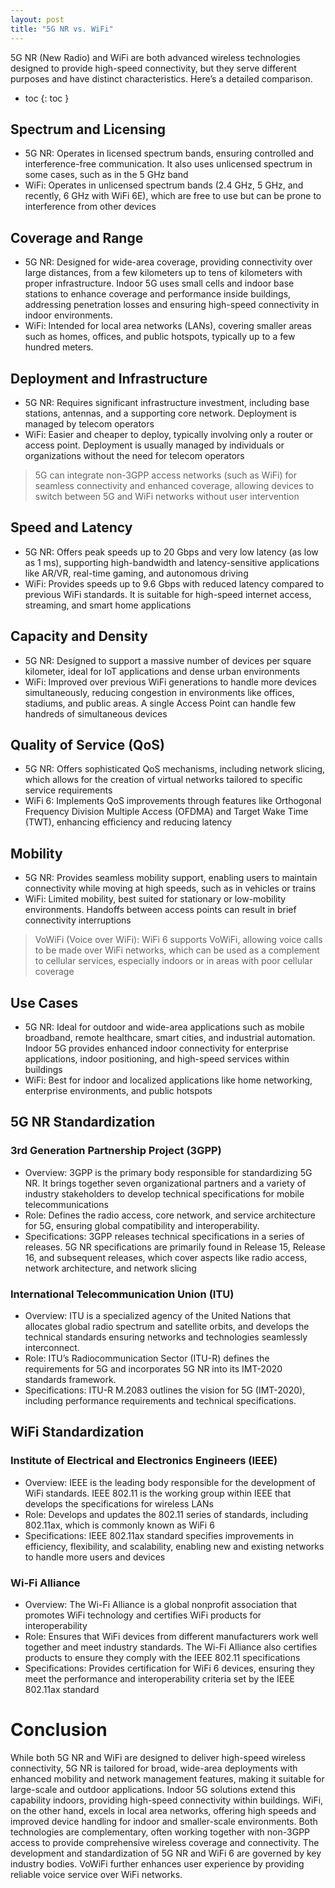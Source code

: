 ```yaml
---
layout: post
title: "5G NR vs. WiFi"
---
```


5G NR (New Radio) and WiFi are both advanced wireless technologies designed
to provide high-speed connectivity, but they serve different purposes and 
have distinct characteristics. Here’s a detailed comparison.

- toc
{: toc }

## Spectrum and Licensing

  - 5G NR: Operates in licensed spectrum bands, ensuring controlled and 
    interference-free communication. It also uses unlicensed spectrum in some 
    cases, such as in the 5 GHz band
  - WiFi: Operates in unlicensed spectrum bands (2.4 GHz, 5 GHz, and recently, 
    6 GHz with WiFi 6E), which are free to use but can be prone to 
    interference from other devices

## Coverage and Range

  - 5G NR: Designed for wide-area coverage, providing connectivity over large 
    distances, from a few kilometers up to tens of kilometers with proper 
    infrastructure. Indoor 5G uses small cells and indoor base stations to 
    enhance coverage and performance inside buildings, addressing penetration 
    losses and ensuring high-speed connectivity in indoor environments.
  - WiFi: Intended for local area networks (LANs), covering smaller areas such 
    as homes, offices, and public hotspots, typically up to a few hundred 
    meters.

## Deployment and Infrastructure

  - 5G NR: Requires significant infrastructure investment, including base
    stations, antennas, and a supporting core network. Deployment is managed 
    by telecom operators
  - WiFi: Easier and cheaper to deploy, typically involving only a router 
    or access point. Deployment is usually managed by individuals or 
    organizations without the need for telecom operators

> 5G can integrate non-3GPP access networks (such as WiFi) for seamless 
  connectivity and enhanced coverage, allowing devices to switch between
  5G and WiFi networks without user intervention


## Speed and Latency

  - 5G NR: Offers peak speeds up to 20 Gbps and very low latency (as low 
    as 1 ms), supporting high-bandwidth and latency-sensitive applications 
    like AR/VR, real-time gaming, and autonomous driving
  - WiFi: Provides speeds up to 9.6 Gbps with reduced latency compared to 
    previous WiFi standards. It is suitable for high-speed internet access,
    streaming, and smart home applications

## Capacity and Density

  - 5G NR: Designed to support a massive number of devices per square 
    kilometer, ideal for IoT applications and dense urban environments
  - WiFi: Improved over previous WiFi generations to handle more devices 
    simultaneously, reducing congestion in environments like offices, 
    stadiums, and public areas. A single Access Point can handle few 
    handreds of simultaneous devices

## Quality of Service (QoS)

  - 5G NR: Offers sophisticated QoS mechanisms, including network 
    slicing, which allows for the creation of virtual networks tailored 
    to specific service requirements
  - WiFi 6: Implements QoS improvements through features like Orthogonal 
    Frequency Division Multiple Access (OFDMA) and Target Wake Time (TWT), 
    enhancing efficiency and reducing latency

## Mobility

  - 5G NR: Provides seamless mobility support, enabling users to maintain
    connectivity while moving at high speeds, such as in vehicles or trains
  - WiFi: Limited mobility, best suited for stationary or low-mobility 
    environments. Handoffs between access points can result in brief 
    connectivity interruptions

> VoWiFi (Voice over WiFi): WiFi 6 supports VoWiFi, allowing voice calls 
  to be made over WiFi networks, which can be used as a complement to 
  cellular services, especially indoors or in areas with poor cellular 
  coverage

## Use Cases

  - 5G NR: Ideal for outdoor and wide-area applications such as mobile 
    broadband, remote healthcare, smart cities, and industrial automation. 
    Indoor 5G provides enhanced indoor connectivity for enterprise 
    applications, indoor positioning, and high-speed services within 
    buildings
  - WiFi: Best for indoor and localized applications like home networking, 
    enterprise environments, and public hotspots

## 5G NR Standardization

### 3rd Generation Partnership Project (3GPP)

  - Overview: 3GPP is the primary body responsible for standardizing 5G NR. 
    It brings together seven organizational partners and a variety of industry 
    stakeholders to develop technical specifications for mobile 
    telecommunications
  - Role: Defines the radio access, core network, and service architecture 
    for 5G, ensuring global compatibility and interoperability.
  - Specifications: 3GPP releases technical specifications in a series of 
    releases. 5G NR specifications are primarily found in Release 15, Release 16, 
    and subsequent releases, which cover aspects like radio access, network 
    architecture, and network slicing

### International Telecommunication Union (ITU)

  - Overview: ITU is a specialized agency of the United Nations that allocates 
    global radio spectrum and satellite orbits, and develops the technical 
    standards ensuring networks and technologies seamlessly interconnect.
  - Role: ITU’s Radiocommunication Sector (ITU-R) defines the requirements 
    for 5G and incorporates 5G NR into its IMT-2020 standards framework.
  - Specifications: ITU-R M.2083 outlines the vision for 5G (IMT-2020), 
    including performance requirements and technical specifications.

## WiFi Standardization

### Institute of Electrical and Electronics Engineers (IEEE)

  - Overview: IEEE is the leading body responsible for the development of WiFi 
    standards. IEEE 802.11 is the working group within IEEE that develops the 
    specifications for wireless LANs
  - Role: Develops and updates the 802.11 series of standards, including 
    802.11ax, which is commonly known as WiFi 6
  - Specifications: IEEE 802.11ax standard specifies improvements in efficiency, 
    flexibility, and scalability, enabling new and existing networks to handle 
    more users and devices

### Wi-Fi Alliance

  - Overview: The Wi-Fi Alliance is a global nonprofit association that promotes 
    WiFi technology and certifies WiFi products for interoperability
  - Role: Ensures that WiFi devices from different manufacturers work well together 
    and meet industry standards. The Wi-Fi Alliance also certifies products to 
    ensure they comply with the IEEE 802.11 specifications
  - Specifications: Provides certification for WiFi 6 devices, ensuring they meet 
    the performance and interoperability criteria set by the IEEE 802.11ax standard

# Conclusion

While both 5G NR and WiFi are designed to deliver high-speed wireless 
connectivity, 5G NR is tailored for broad, wide-area deployments with 
enhanced mobility and network management features, making it suitable
for large-scale and outdoor applications. Indoor 5G solutions extend 
this capability indoors, providing high-speed connectivity within 
buildings. WiFi, on the other hand, excels in local area networks, 
offering high speeds and improved device handling for indoor and 
smaller-scale environments. Both technologies are complementary, often 
working together with non-3GPP access to provide comprehensive wireless
coverage and connectivity. The development and standardization of 5G NR 
and WiFi 6 are governed by key industry bodies. VoWiFi further enhances 
user experience by providing reliable voice service over WiFi networks.
